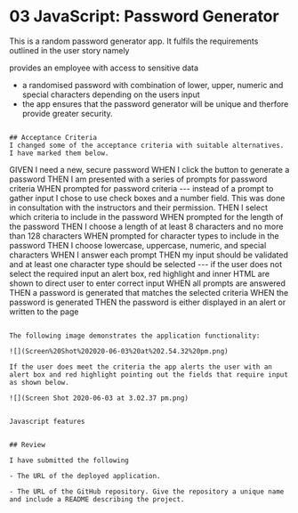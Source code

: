 # 03 JavaScript: Password Generator

This is a random password generator app. It fulfils the requirements outlined in the user story namely

provides an employee with access to sensitive data
* a randomised password with combination of lower, upper, numeric and special characters depending on the users input
* the app ensures that the password generator will be unique and therfore provide greater security.
```

## Acceptance Criteria
I changed some of the acceptance criteria with suitable alternatives. I have marked them below.

```
GIVEN I need a new, secure password
WHEN I click the button to generate a password
THEN I am presented with a series of prompts for password criteria
WHEN prompted for password criteria 
        --- instead of a prompt to gather input I chose to use check boxes and a number field. This was done in consultation with the instructors and their permission.
THEN I select which criteria to include in the password
WHEN prompted for the length of the password
THEN I choose a length of at least 8 characters and no more than 128 characters
WHEN prompted for character types to include in the password
THEN I choose lowercase, uppercase, numeric, and special characters
WHEN I answer each prompt
THEN my input should be validated and at least one character type should be selected
        --- if the user does not select the required input an alert box, red highlight and inner HTML are shown to direct user to enter correct input
WHEN all prompts are answered
THEN a password is generated that matches the selected criteria
WHEN the password is generated
THEN the password is either displayed in an alert or written to the page
```

The following image demonstrates the application functionality:

![](Screen%20Shot%202020-06-03%20at%202.54.32%20pm.png)

If the user does meet the criteria the app alerts the user with an alert box and red highlight pointing out the fields that require input as shown below.

![](Screen Shot 2020-06-03 at 3.02.37 pm.png)


Javascript features


## Review

I have submitted the following 

- The URL of the deployed application.

- The URL of the GitHub repository. Give the repository a unique name and include a README describing the project.
